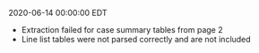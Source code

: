2020-06-14 00:00:00 EDT


- Extraction failed for case summary tables from page 2
- Line list tables were not parsed correctly and are not included
